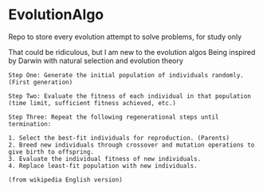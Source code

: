 # EvolutionAlgo
Repo to store every evolution attempt to solve problems, for study only

That could be ridiculous, but I am new to the evolution algos
Being inspired by Darwin with natural selection and evolution theory

```
Step One: Generate the initial population of individuals randomly. (First generation)

Step Two: Evaluate the fitness of each individual in that population (time limit, sufficient fitness achieved, etc.)

Step Three: Repeat the following regenerational steps until termination:

1. Select the best-fit individuals for reproduction. (Parents)
2. Breed new individuals through crossover and mutation operations to give birth to offspring.
3. Evaluate the individual fitness of new individuals.
4. Replace least-fit population with new individuals.

(from wikipedia English version)
``` 
